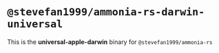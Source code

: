 # `@stevefan1999/ammonia-rs-darwin-universal`

This is the **universal-apple-darwin** binary for `@stevefan1999/ammonia-rs`
